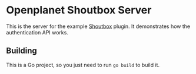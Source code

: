 # Openplanet Shoutbox Server
This is the server for the example [Shoutbox](https://openplanet.dev/plugin/shoutbox) plugin. It demonstrates how the authentication API works.

## Building
This is a Go project, so you just need to run `go build` to build it.
